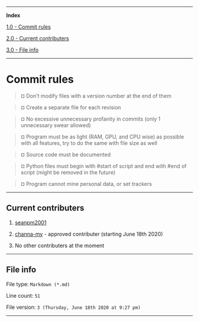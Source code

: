 
***

**Index**

[1.0 - Commit rules](#Commit-rules)

[2.0 - Current contributers](#Current-contributers)

[3.0 - File info](#File-info)

***

# Commit rules

> ¤ Don't modify files with a version number at the end of them

> ¤ Create a separate file for each revision

> ¤ No excessive unnecessary profanity in commits (only 1 unnecessary swear allowed)

> ¤ Program must be as light (RAM, GPU, and CPU wise) as possible with all features, try to do the same with file size as well

> ¤ Source code must be documented

> ¤ Python files must begin with #start of script and end with #end of script (might be removed in the future)

> ¤ Program cannot mine personal data, or set trackers

***

## Current contributers

1. [seanpm2001](https://github.com/seanpm2001/)

2. [channa-my](https://github.com/channa-my/) - approved contributer (starting June 18th 2020)

3. No other contributers at the moment

***

## File info

File type: `Markdown (*.md)`

Line count: `51`

File version: `3 (Thursday, June 18th 2020 at 9:27 pm)`

***
